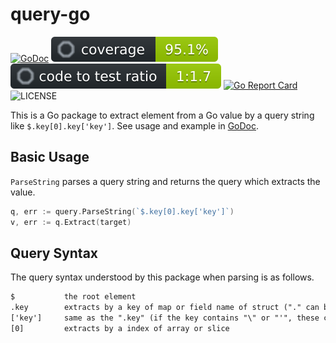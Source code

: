 # query-go

[![GoDoc](https://godoc.org/github.com/zoncoen/query-go?status.svg)](https://godoc.org/github.com/zoncoen/query-go)
![coverage](docs/coverage.svg) ![ratio](docs/ratio.svg)
[![Go Report Card](https://goreportcard.com/badge/github.com/zoncoen/query-go)](https://goreportcard.com/report/github.com/zoncoen/query-go)
![LICENSE](https://img.shields.io/github/license/zoncoen/query-go.svg)

This is a Go package to extract element from a Go value by a query string like `$.key[0].key['key']`.
See usage and example in [GoDoc](https://godoc.org/github.com/zoncoen/query-go).

## Basic Usage

`ParseString` parses a query string and returns the query which extracts the value.

```go
q, err := query.ParseString(`$.key[0].key['key']`)
v, err := q.Extract(target)
```

## Query Syntax

The query syntax understood by this package when parsing is as follows.

```txt
$           the root element
.key        extracts by a key of map or field name of struct ("." can be omitted if the head of query)
['key']     same as the ".key" (if the key contains "\" or "'", these characters must be escaped like "\\", "\'")
[0]         extracts by a index of array or slice
```
